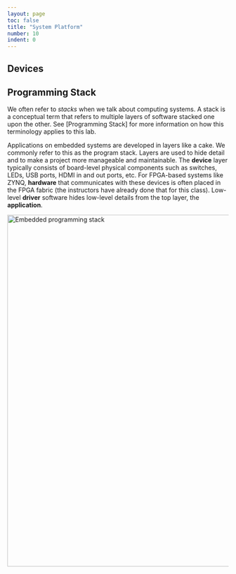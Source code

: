 ```yaml
---
layout: page
toc: false
title: "System Platform"
number: 10
indent: 0
---
```


## Devices


## Programming Stack

We often refer to *stacks* when we talk about computing systems. A stack is a conceptual term that refers to multiple layers of software stacked one upon the other. See [Programming Stack] for more information on how this terminology applies to this lab.

Applications on embedded systems are developed in layers like a cake. We commonly refer to this as the program stack. Layers are used to hide detail and to make a project more manageable and maintainable. The **device** layer typically consists of board-level physical components such as switches, LEDs, USB ports, HDMI in and out ports, etc. For FPGA-based systems like ZYNQ, **hardware** that communicates with these devices is often placed in the FPGA fabric (the instructors have already done that for this class). Low-level **driver** software hides low-level details from the top layer, the **application**.

<img src="{% link media/lab2/embeddedprogramstack.png %}" width="800" alt="Embedded programming stack">

